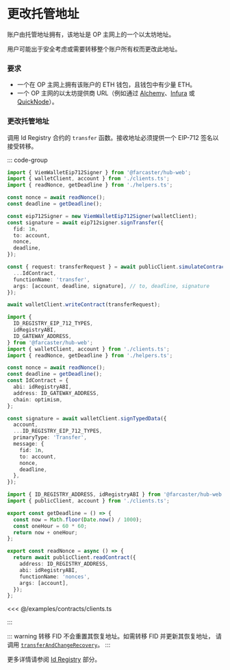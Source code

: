 # 更改托管地址

账户由托管地址拥有，该地址是 OP 主网上的一个以太坊地址。

用户可能出于安全考虑或需要转移整个账户所有权而更改此地址。

### 要求

- 一个在 OP 主网上拥有该账户的 ETH 钱包，且钱包中有少量 ETH。
- 一个 OP 主网的以太坊提供商 URL（例如通过 [Alchemy](https://www.alchemy.com/)、[Infura](https://www.infura.io/) 或 [QuickNode](https://www.quicknode.com/)）。

### 更改托管地址

调用 Id Registry 合约的 `transfer` 函数。接收地址必须提供一个 EIP-712 签名以接受转移。

::: code-group

```ts [@farcaster/hub-web]
import { ViemWalletEip712Signer } from '@farcaster/hub-web';
import { walletClient, account } from './clients.ts';
import { readNonce, getDeadline } from './helpers.ts';

const nonce = await readNonce();
const deadline = getDeadline();

const eip712Signer = new ViemWalletEip712Signer(walletClient);
const signature = await eip712signer.signTransfer({
  fid: 1n,
  to: account,
  nonce,
  deadline,
});

const { request: transferRequest } = await publicClient.simulateContract({
  ...IdContract,
  functionName: 'transfer',
  args: [account, deadline, signature], // to, deadline, signature
});

await walletClient.writeContract(transferRequest);
```

```ts [Viem]
import {
  ID_REGISTRY_EIP_712_TYPES,
  idRegistryABI,
  ID_GATEWAY_ADDRESS,
} from '@farcaster/hub-web';
import { walletClient, account } from './clients.ts';
import { readNonce, getDeadline } from './helpers.ts';

const nonce = await readNonce();
const deadline = getDeadline();
const IdContract = {
  abi: idRegistryABI,
  address: ID_GATEWAY_ADDRESS,
  chain: optimism,
};

const signature = await walletClient.signTypedData({
  account,
  ...ID_REGISTRY_EIP_712_TYPES,
  primaryType: 'Transfer',
  message: {
    fid: 1n,
    to: account,
    nonce,
    deadline,
  },
});
```

```ts [helpers.ts]
import { ID_REGISTRY_ADDRESS, idRegistryABI } from '@farcaster/hub-web';
import { publicClient, account } from './clients.ts';

export const getDeadline = () => {
  const now = Math.floor(Date.now() / 1000);
  const oneHour = 60 * 60;
  return now + oneHour;
};

export const readNonce = async () => {
  return await publicClient.readContract({
    address: ID_REGISTRY_ADDRESS,
    abi: idRegistryABI,
    functionName: 'nonces',
    args: [account],
  });
};
```

<<< @/examples/contracts/clients.ts

:::

::: warning
转移 FID 不会重置其恢复地址。如需转移 FID 并更新其恢复地址，
请调用 [`transferAndChangeRecovery`](/zh/reference/contracts/reference/id-registry#transferandchangerecovery)。
:::

更多详情请参阅 [Id Registry](/zh/reference/contracts/reference/id-registry#transfer) 部分。
